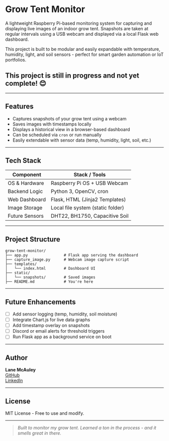 # Grow Tent Monitor

A lightweight Raspberry Pi-based monitoring system for capturing and displaying live images of an indoor grow tent. Snapshots are taken at regular intervals using a USB webcam and displayed via a local Flask web dashboard.

This project is built to be modular and easily expandable with temperature, humidity, light, and soil sensors - perfect for smart garden automation or IoT portfolios.

## This project is still in progress and not yet complete! 😊

---

## Features

- Captures snapshots of your grow tent using a webcam
- Saves images with timestamps locally
- Displays a historical view in a browser-based dashboard
- Can be scheduled via `cron` or run manually
- Easily extendable with sensor data (temp, humidity, light, soil, etc.)

---

## Tech Stack

| Component         | Stack / Tools                    |
|------------------|----------------------------------|
| OS & Hardware     | Raspberry Pi OS + USB Webcam     |
| Backend Logic     | Python 3, OpenCV, cron           |
| Web Dashboard     | Flask, HTML (Jinja2 Templates)   |
| Image Storage     | Local file system (static folder)|
| Future Sensors    | DHT22, BH1750, Capacitive Soil   |

---

## Project Structure

```
grow-tent-monitor/
├── app.py                # Flask app serving the dashboard
├── capture_image.py      # Webcam image capture script
├── templates/
│   └── index.html        # Dashboard UI
├── static/
│   └── snapshots/        # Saved images
├── README.md             # You're here
```

---


## Future Enhancements

- [ ] Add sensor logging (temp, humidity, soil moisture)
- [ ] Integrate Chart.js for live data graphs
- [ ] Add timestamp overlay on snapshots
- [ ] Discord or email alerts for threshold triggers
- [ ] Run Flask app as a background service on boot

---

## Author

**Lane McAuley**  
[GitHub](https://github.com/the-hallowz)  
[LinkedIn](https://www.linkedin.com/in/lane-mcauley)

---

## License

MIT License - Free to use and modify.

---

> *Built to monitor my grow tent. Learned a ton in the process - and it smells great in there.*
